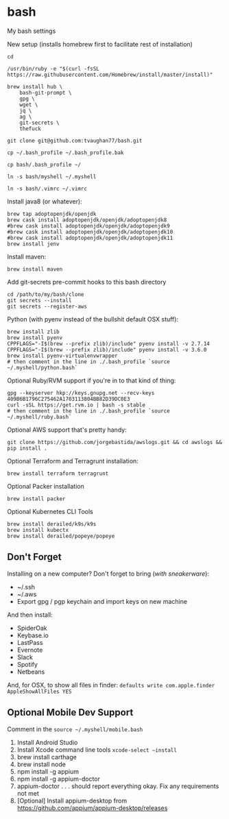 # bash
My bash settings

New setup (installs homebrew first to facilitate rest of installation)
```
cd

/usr/bin/ruby -e "$(curl -fsSL https://raw.githubusercontent.com/Homebrew/install/master/install)"

brew install hub \
    bash-git-prompt \
    gpg \
    wget \
    jq \
    ag \
    git-secrets \
    thefuck 

git clone git@github.com:tvaughan77/bash.git

cp ~/.bash_profile ~/.bash_profile.bak

cp bash/.bash_profile ~/

ln -s bash/myshell ~/.myshell

ln -s bash/.vimrc ~/.vimrc
```

Install java8 (or whatever):
```
brew tap adoptopenjdk/openjdk
brew cask install adoptopenjdk/openjdk/adoptopenjdk8
#brew cask install adoptopenjdk/openjdk/adoptopenjdk9
#brew cask install adoptopenjdk/openjdk/adoptopenjdk10
#brew cask install adoptopenjdk/openjdk/adoptopenjdk11
brew install jenv
```

Install maven:
```
brew install maven
```

Add git-secrets pre-commit hooks to this bash directory
```
cd /path/to/my/bash/clone
git secrets --install
git secrets --register-aws
```

Python (with pyenv instead of the bullshit default OSX stuff):
```
brew install zlib
brew install pyenv
CPPFLAGS="-I$(brew --prefix zlib)/include" pyenv install -v 2.7.14
CPPFLAGS="-I$(brew --prefix zlib)/include" pyenv install -v 3.6.0
brew install pyenv-virtualenvwrapper
# then comment in the line in ./.bash_profile `source ~/.myshell/python.bash`
```

Optional Ruby/RVM support if you're in to that kind of thing:
```
gpg --keyserver hkp://keys.gnupg.net --recv-keys 409B6B1796C275462A1703113804BB82D39DC0E3
curl -sSL https://get.rvm.io | bash -s stable
# then comment in the line in ./.bash_profile `source ~/.myshell/ruby.bash`
```

Optional AWS support that's pretty handy:
```
git clone https://github.com/jorgebastida/awslogs.git && cd awslogs && pip install .
```

Optional Terraform and Terragrunt installation:
```
brew install terraform terragrunt
```

Optional Packer installation
```
brew install packer
```

Optional Kubernetes CLI Tools
```
brew install derailed/k9s/k9s
brew install kubectx
brew install derailed/popeye/popeye
```


## Don't Forget
Installing on a new computer?  Don't forget to bring (*with sneakerware*):

* ~/.ssh
* ~/.aws
* Export gpg / pgp keychain and import keys on new machine

And then install:
* SpiderOak
* Keybase.io
* LastPass
* Evernote
* Slack
* Spotify
* Netbeans

And, for OSX, to show all files in finder: `defaults write com.apple.finder AppleShowAllFiles YES`

## Optional Mobile Dev Support
Comment in the `source ~/.myshell/mobile.bash`
1. Install Android Studio
2. Install Xcode command line tools `xcode-select —install`
3. brew install carthage
4. brew install node
5. npm install -g appium
6. npm install -g appium-doctor
7. appium-doctor  . . . should report everything okay.  Fix any requirements not met
8. [Optional] Install appium-desktop from https://github.com/appium/appium-desktop/releases
